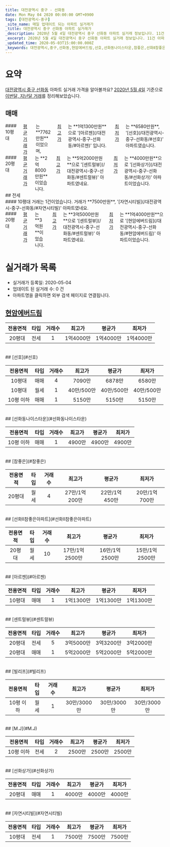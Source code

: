 ```yaml
---
title: 대전광역시 중구 - 선화동
date: Mon May 04 2020 00:00:00 GMT+0900
tags: [대전광역시-중구]
_site_name: 매일 업데이트 되는 아파트 실거래가
_title: 대전광역시 중구 선화동 아파트 실거래가
_description: 2020년 5월 4일 대전광역시 중구 선화동 아파트 실거래 정보입니다. 11건 아파트 정보가 있습니다.
_excerpt: 2020년 5월 4일 대전광역시 중구 선화동 아파트 실거래 정보입니다. 11건 아파트 정보가 있습니다.
_updated_time: 2020-05-03T15:00:00.000Z
_keywords: 대전광역시,중구,선화동,현암에버드림,선호,선화동나이스타운,참좋은,선화Ⅱ참좋은아파트,아르젠,센트럴뷰,빌리프,M.J,선화상가,자연시티빌
---
```





# 요약
<ins>대전광역시 중구 선화동</ins> 아파트 실거래 가격을 알아볼까요? <ins>2020년 5월 4일</ins> 기준으로 <ins>이번달, 지난달 거래</ins>를 정리해보았습니다.

## 매매
<div class="container">
<div class="six columns" markdown="1">
#### 10평대
<ins>평균 거래가</ins>는 **7762만원**이었으며, <ins>최고가</ins>는 **1억1300만원**으로 '[아르젠](/대전광역시-중구-선화동/#아르젠)' 입니다. <ins>최저가</ins>는 **6580만원**, '[선호](/대전광역시-중구-선화동/#선호)' 아파트였습니다.
</div>
<div class="six columns" markdown="1">
#### 20평대
<ins>평균 거래가</ins>는 **2억8000만원**이었습니다. <ins>최고가</ins>는 **5억2000만원**으로 '[센트럴뷰](/대전광역시-중구-선화동/#센트럴뷰)' 아파트였네요. <ins>최저가</ins>는 **4000만원**으로 '[선화상가](/대전광역시-중구-선화동/#선화상가)' 아파트이었습니다.
</div>
</div>
## 전세
<div class="container">
<div class="six columns" markdown="1">
#### 10평대
거래는 1건이었습니다. 거래가 **7500만원**, '[자연시티빌](/대전광역시-중구-선화동/#자연시티빌)' 아파트였네요.
</div>
<div class="six columns" markdown="1">
#### 20평대
<ins>평균 거래가</ins>는 **3억원**이었습니다. <ins>최고가</ins>는 **3억5000만원**으로 '[센트럴뷰](/대전광역시-중구-선화동/#센트럴뷰)' 아파트였네요. <ins>최저가</ins>는 **1억4000만원**으로 '[현암에버드림](/대전광역시-중구-선화동/#현암에버드림)' 아파트이었습니다.
</div>
</div>



# 실거래가 목록
- 실거래가 등록일: 2020-05-04
- 업데이트 된 실거래 수: 0 건
- 아파트명을 클릭하면 외부 검색 페이지로 연결됩니다.

## [현암에버드림](#현암에버드림)

|전용면적|타입|거래수|최고가|평균가|최저가|
|:---:|:---:|:---:|:---:|:---:|:---:|
|20평대|<span class="deal-type-2">전세</span>|1|1억4000만|1억4000만|1억4000만|

<br/>
## [선호](#선호)

|전용면적|타입|거래수|최고가|평균가|최저가|
|:---:|:---:|:---:|:---:|:---:|:---:|
|10평대|<span class="deal-type-1">매매</span>|4|7090만|6878만|6580만|
|10평대|<span class="deal-type-3">월세</span>|1|40만/500만|40만/500만|40만/500만|
|10평 이하|<span class="deal-type-1">매매</span>|1|5150만|5150만|5150만|

<br/>
## [선화동나이스타운](#선화동나이스타운)

|전용면적|타입|거래수|최고가|평균가|최저가|
|:---:|:---:|:---:|:---:|:---:|:---:|
|10평 이하|<span class="deal-type-1">매매</span>|1|4900만|4900만|4900만|

<br/>
## [참좋은](#참좋은)

|전용면적|타입|거래수|최고가|평균가|최저가|
|:---:|:---:|:---:|:---:|:---:|:---:|
|20평대|<span class="deal-type-3">월세</span>|4|27만/1억200만|22만/1억450만|20만/1억700만|

<br/>
## [선화Ⅱ참좋은아파트](#선화Ⅱ참좋은아파트)

|전용면적|타입|거래수|최고가|평균가|최저가|
|:---:|:---:|:---:|:---:|:---:|:---:|
|20평대|<span class="deal-type-3">월세</span>|10|17만/1억2500만|16만/1억2500만|15만/1억2500만|

<br/>
## [아르젠](#아르젠)

|전용면적|타입|거래수|최고가|평균가|최저가|
|:---:|:---:|:---:|:---:|:---:|:---:|
|10평대|<span class="deal-type-1">매매</span>|1|1억1300만|1억1300만|1억1300만|

<br/>
## [센트럴뷰](#센트럴뷰)

|전용면적|타입|거래수|최고가|평균가|최저가|
|:---:|:---:|:---:|:---:|:---:|:---:|
|20평대|<span class="deal-type-2">전세</span>|5|3억5000만|3억3200만|3억2000만|
|20평대|<span class="deal-type-1">매매</span>|1|5억2000만|5억2000만|5억2000만|

<br/>
## [빌리프](#빌리프)

|전용면적|타입|거래수|최고가|평균가|최저가|
|:---:|:---:|:---:|:---:|:---:|:---:|
|10평 이하|<span class="deal-type-3">월세</span>|1|30만/3000만|30만/3000만|30만/3000만|

<br/>
## [M.J](#M.J)

|전용면적|타입|거래수|최고가|평균가|최저가|
|:---:|:---:|:---:|:---:|:---:|:---:|
|10평 이하|<span class="deal-type-2">전세</span>|2|2500만|2500만|2500만|

<br/>
## [선화상가](#선화상가)

|전용면적|타입|거래수|최고가|평균가|최저가|
|:---:|:---:|:---:|:---:|:---:|:---:|
|20평대|<span class="deal-type-1">매매</span>|1|4000만|4000만|4000만|

<br/>
## [자연시티빌](#자연시티빌)

|전용면적|타입|거래수|최고가|평균가|최저가|
|:---:|:---:|:---:|:---:|:---:|:---:|
|10평대|<span class="deal-type-2">전세</span>|1|7500만|7500만|7500만|

<br/>



